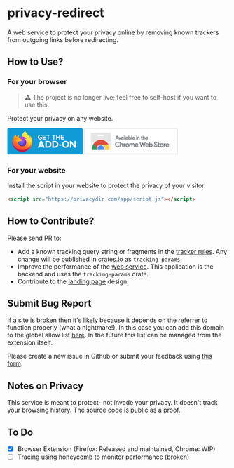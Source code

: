 # privacy-redirect

A web service to protect your privacy online by removing known trackers from outgoing links before redirecting.

## How to Use?
### For your browser

> ⚠️ The project is no longer live; feel free to self-host if you want to use this.

Protect your privacy on any website.

[<img src="frontend/static/media/get-the-addon-fx-apr-2020.svg" height="60" />](https://addons.mozilla.org/en-US/firefox/addon/privacydir/)
[<img src="frontend/static/media/chrome.png" height="60px">](https://chrome.google.com/webstore/detail/privacy-redirect/lhemfcjadpgnjpcplhcgmpbicbkbbdpe)


### For your website

Install the script in your website to protect the privacy of your visitor.

```html
<script src="https://privacydir.com/app/script.js"></script>
```


## How to Contribute?

Please send PR to:

* Add a known tracking query string or fragments in the [tracker rules](./tracking-params/src/rules.rs). Any change will be published in [crates.io](https://crates.io/crates/tracking-params) as `tracking-params`.
* Improve the performance of the [web service](./web/). This application is the backend and uses the `tracking-params` crate.
* Contribute to the [landing page](./frontend/) design.

## Submit Bug Report

If a site is broken then it's likely because it depends on the referrer to function properly (what a nightmare!). In this case you can add this domain to the global allow list [here](web/src/main.rs#L10). In the future this list can be managed from the extension itself.

Please create a new issue in Github or submit your feedback using [this form](https://forms.gle/xd5XFT6JHRTvvwqY6).

## Notes on Privacy
This service is meant to protect- not invade your privacy. It doesn't track your browsing history. The source code is public as a proof.

## To Do
- [x] Browser Extension (Firefox: Released and maintained, Chrome: WIP)
- [ ] Tracing using honeycomb to monitor performance (broken)
